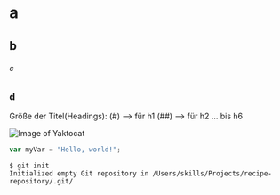 # a
## b
###### c
### d


Größe der Titel(Headings):
(#) --> für h1
(##) --> für h2
... bis h6





![Image of Yaktocat](https://octodex.github.com/images/yaktocat.png)






``` javascript
var myVar = "Hello, world!";
```

```
$ git init
Initialized empty Git repository in /Users/skills/Projects/recipe-repository/.git/
```
